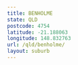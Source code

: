 ```yaml
---
title: BENHOLME
state: QLD
postcode: 4754
latitude: -21.188063
longitude: 148.832763
url: /qld/benholme/
layout: suburb
---
```

